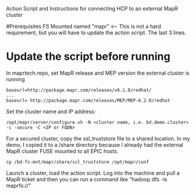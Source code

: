 Action Script and Instructions for connecting HCP to an external MapR cluster

#Prerequisites
FS Mounted named "mapr" <-- This is not a hard requirement, but you will have to update the action script.  The last 3 lines.

# Update the script before running
In maprtech.repo, set MapR release and MEP version the external cluster is running
```
baseurl=http://package.mapr.com/releases/v6.1.0/redhat/
...
baseurl= http://package.mapr.com/releases/MEP/MEP-6.2.0/redhat
```

Set the cluster name and IP address:
```
/opt/mapr/server/configure.sh -N <cluster name, i.e. bd.demo.cluster> -c -secure -C <IP or FQDN>
```

For a secured cluster, copy the ssl_truststore file to a shared location. In my demo, I copied it to a /share directory because I already had the external MapR cluster FUSE mounted to all EPIC hosts.
```
cp /bd-fs-mnt/mapr/share/ssl_truststore /opt/mapr/conf
```

Launch a cluster, load the action script. Log into the machine and pull a MapR ticket and then you can run a command like "hadoop dfs -ls maprfs://"
